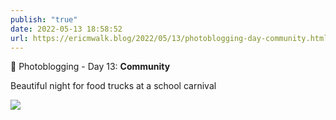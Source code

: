 ```yaml
---
publish: "true"
date: 2022-05-13 18:58:52
url: https://ericmwalk.blog/2022/05/13/photoblogging-day-community.html
---
```


📸 Photoblogging - Day 13: **Community**

Beautiful night for food trucks at a school carnival

![](https://ericmwalk.blog/uploads/2022/b48a6de848.jpg)